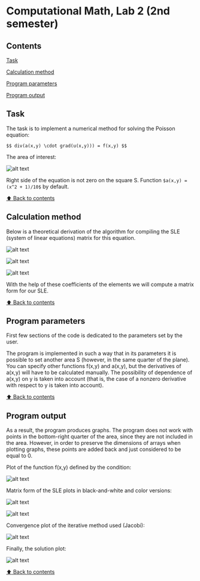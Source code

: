 # Computational Math, Lab 2 (2nd semester)

## Contents

[Task](#Task)

[Calculation method](#Calculation-method)

[Program parameters](#Program-parameters)

[Program output](#Program-output)

## Task

The task is to implement a numerical method for solving the Poisson equation:

`$$ div(a(x,y) \cdot grad(u(x,y))) = f(x,y) $$`

The area of interest:

![alt text](https://github.com/OborotovMikhail/MIPT_CompMath/blob/main/Lab_2.2/readmeImages/imageArea.png? "The area of interest")

Right side of the equation is not zero on the square S. Function `$a(x,y) = (x^2 + 1)/10$` by default.

[:arrow_up: Back to contents](#Contents)

## Calculation method

Below is a theoretical derivation of the algorithm for compiling the SLE (system of linear equations) matrix for this equation.

![alt text](https://github.com/OborotovMikhail/MIPT_CompMath/blob/main/Lab_2.2/readmeImages/imageTheory1.jpg? "Theory")

![alt text](https://github.com/OborotovMikhail/MIPT_CompMath/blob/main/Lab_2.2/readmeImages/imageTheory2.jpg? "Theory")

![alt text](https://github.com/OborotovMikhail/MIPT_CompMath/blob/main/Lab_2.2/readmeImages/imageTheory3.jpg? "Theory")

With the help of these coefficients of the elements we will compute a matrix form for our SLE.

[:arrow_up: Back to contents](#Contents)

## Program parameters

First few sections of the code is dedicated to the parameters set by the user.

The program is implemented in such a way that in its parameters it is possible to set another area S (however, in the same quarter of the plane). You can specify other functions f(x,y) and a(x,y), but the derivatives of a(x,y) will have to be calculated manually. The possibility of dependence of a(x,y) on y is taken into account (that is, the case of a nonzero derivative with respect to y is taken into account).

[:arrow_up: Back to contents](#Contents)

## Program output

As a result, the program produces graphs. The program does not work with points in the bottom-right quarter of the area, since they are not included in the area.
However, in order to preserve the dimensions of arrays when plotting graphs, these points are added back and just considered to be equal to 0.

Plot of the function f(x,y) defined by the condition:

![alt text](https://github.com/OborotovMikhail/MIPT_CompMath/blob/main/Lab_2.2/readmeImages/imagePlot1.png? "f(x,y) function")

Matrix form of the SLE plots in black-and-white and color versions:

![alt text](https://github.com/OborotovMikhail/MIPT_CompMath/blob/main/Lab_2.2/readmeImages/imagePlot2.1.png? "Matrix form of the SLE")

![alt text](https://github.com/OborotovMikhail/MIPT_CompMath/blob/main/Lab_2.2/readmeImages/imagePlot2.2.png? "Matrix form of the SLE")

Convergence plot of the iterative method used (Jacobi):

![alt text](https://github.com/OborotovMikhail/MIPT_CompMath/blob/main/Lab_2.2/readmeImages/imagePlot3.1.png? "Convergence of the Jacobi method")

Finally, the solution plot:

![alt text](https://github.com/OborotovMikhail/MIPT_CompMath/blob/main/Lab_2.2/readmeImages/imagePlot3.2.png? "Solution")

[:arrow_up: Back to contents](#Contents)
